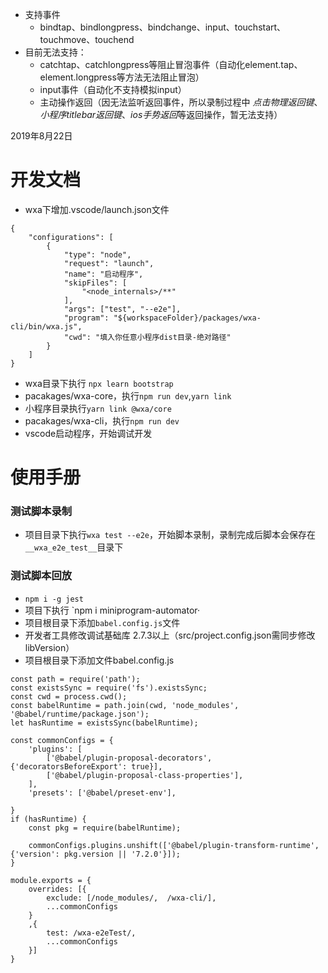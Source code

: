 * 支持事件
	* bindtap、bindlongpress、bindchange、input、touchstart、touchmove、touchend
* 目前无法支持：
    * catchtap、catchlongpress等阻止冒泡事件（自动化element.tap、element.longpress等方法无法阻止冒泡）
    * input事件（自动化不支持模拟input）
	* 主动操作返回（因无法监听返回事件，所以录制过程中 *点击物理返回键*、*小程序titlebar返回键*、*ios手势返回*等返回操作，暂无法支持）


2019年8月22日

# 开发文档
* wxa下增加.vscode/launch.json文件
```
{
    "configurations": [
        {
            "type": "node",
            "request": "launch",
            "name": "启动程序",
            "skipFiles": [
                "<node_internals>/**"
            ],
            "args": ["test", "--e2e"],
            "program": "${workspaceFolder}/packages/wxa-cli/bin/wxa.js",
            "cwd": "填入你任意小程序dist目录-绝对路径"
        }
    ]
}
```
* wxa目录下执行 `npx learn bootstrap`
* pacakages/wxa-core，执行`npm run dev`,`yarn link`
* 小程序目录执行`yarn link @wxa/core`
* pacakages/wxa-cli，执行`npm run dev`
* vscode启动程序，开始调试开发

# 使用手册

### 测试脚本录制
* 项目目录下执行`wxa test --e2e`，开始脚本录制，录制完成后脚本会保存在`__wxa_e2e_test__`目录下

### 测试脚本回放
* `npm i -g jest`
* 项目下执行 `npm i miniprogram-automator·
* 项目根目录下添加`babel.config.js`文件
* 开发者工具修改调试基础库 2.7.3以上（src/project.config.json需同步修改libVersion）
* 项目根目录下添加文件babel.config.js

```
const path = require('path');
const existsSync = require('fs').existsSync;
const cwd = process.cwd();
const babelRuntime = path.join(cwd, 'node_modules', '@babel/runtime/package.json');
let hasRuntime = existsSync(babelRuntime);

const commonConfigs = {
    'plugins': [
        ['@babel/plugin-proposal-decorators', {'decoratorsBeforeExport': true}],
        ['@babel/plugin-proposal-class-properties'],
    ],
    'presets': ['@babel/preset-env'],

}
if (hasRuntime) {
    const pkg = require(babelRuntime);

    commonConfigs.plugins.unshift(['@babel/plugin-transform-runtime', {'version': pkg.version || '7.2.0'}]);
}

module.exports = {
    overrides: [{
        exclude: [/node_modules/,  /wxa-cli/],
        ...commonConfigs
    }
    ,{
        test: /wxa-e2eTest/,
        ...commonConfigs
    }]
}
```
